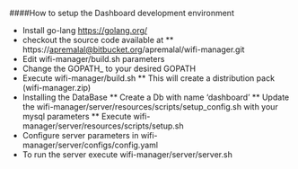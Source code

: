 ####How to setup the  Dashboard development environment

* Install go-lang https://golang.org/
* checkout the source code available at 
** https://apremalal@bitbucket.org/apremalal/wifi-manager.git	
* Edit wifi-manager/build.sh parameters
* Change the GOPATH_ to your desired GOPATH
* Execute wifi-manager/build.sh 
** This will create a distribution pack (wifi-manager.zip)
* Installing the DataBase
** Create a Db with name ‘dashboard’
** Update the wifi-manager/server/resources/scripts/setup_config.sh with your mysql parameters
** Execute wifi-manager/server/resources/scripts/setup.sh
* Configure server parameters in  wifi-manager/server/configs/config.yaml
* To run the server execute wifi-manager/server/server.sh